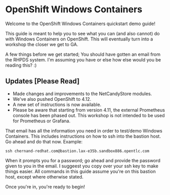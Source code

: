 # OpenShift Windows Containers

Welcome to the OpenShift Windows Containers quickstart demo guide!

This guide is meant to help you to see what you can (and also cannot) do with Windows Containers on OpenShift. This will eventually turn into a workshop the closer we get to GA.

A few things before we get started; You should have gotten an email from the RHPDS system. I'm assuming you have or else how else would you be reading this? :)


## Updates [Please Read]

- Made changes and improvements to the NetCandyStore modules.
- We've also pushed OpenShift to 4.12.
- A new set of instructions is now available.
- Please be aware that starting from version 4.11, the external Prometheus console has been phased out. This workshop is not intended to be used for Prometheus or Grafana.

That email has all the information you need in order to test/demo Windows Containers. This includes instructions on how to ssh into the bastion host. Go ahead and do that now. Example:

```shell
ssh chernand-redhat.com@bastion.lax-e35b.sandbox886.opentlc.com
```

When it prompts you for a password; go ahead and provide the password given to you in the email. I suggeest you copy over your ssh key to make things easier. All commands in this guide assume you're on this bastion host, except where otherwise stated.

Once you're in, you're ready to begin!

<br/><br/><br/>
<br/><br/><br/>
<br/><br/><br/>
<br/><br/><br/>
<br/><br/><br/>



